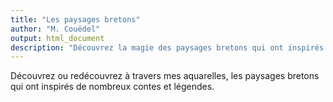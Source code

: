 ```yaml
---
title: "Les paysages bretons"
author: "M. Couëdel"
output: html_document
description: "Découvrez la magie des paysages bretons qui ont inspirés de nombreux contes et légendes. Mes créations captivent par leurs paysages marins et leurs nuances vibrantes. Explorez ma collection d'aquarelles uniques, peintes à la main avec passion et précision."
---
```

Découvrez ou redécouvrez à travers mes aquarelles, les paysages bretons qui ont inspirés de nombreux contes et légendes.


